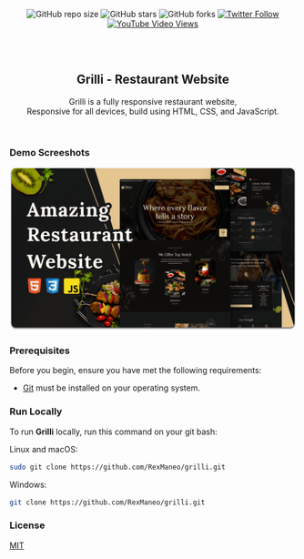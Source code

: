<div align="center">
  
  ![GitHub repo size](https://img.shields.io/github/repo-size/RexManeo/grilli)
  ![GitHub stars](https://img.shields.io/github/stars/RexManeo/grilli?style=social)
  ![GitHub forks](https://img.shields.io/github/forks/RexManeo/grilli?style=social)
[![Twitter Follow](https://img.shields.io/twitter/follow/RexManeo_?style=social)](https://twitter.com/intent/follow?screen_name=RexManeo_)
  [![YouTube Video Views](https://img.shields.io/youtube/views/CjVGp5kGHxA?style=social)](https://youtu.be/CjVGp5kGHxA)

  <br />
  <br />

  <h2 align="center">Grilli - Restaurant Website</h2>

  Grilli is a fully responsive restaurant website, <br />Responsive for all devices, build using HTML, CSS, and JavaScript.


</div>

<br />

### Demo Screeshots

![Grilli Desktop Demo](./readme-images/desktop.png "Desktop Demo")

### Prerequisites

Before you begin, ensure you have met the following requirements:

* [Git](https://git-scm.com/downloads "Download Git") must be installed on your operating system.

### Run Locally

To run **Grilli** locally, run this command on your git bash:

Linux and macOS:

```bash
sudo git clone https://github.com/RexManeo/grilli.git
```

Windows:

```bash
git clone https://github.com/RexManeo/grilli.git
```


### License

[MIT](https://choosealicense.com/licenses/mit/)
